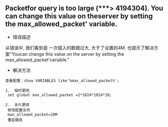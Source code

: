 ## Packetfor query is too large \(\*\*\*&gt; 4194304\). You can change this value on theserver by setting the max\_allowed\_packet' variable.

* 错误描述

从错误中, 我们看到是 一次插入的数据过大, 大于了设置的4M. 也提示了解决方案"Youcan change this value on the server by setting the max\_allowed\_packet'variable."

* 解决方法

```
查看配置：show VARIABLES like'%max_allowed_packet%';

1.  临时更改
 set global max_allowed_packet =2*1024*1024*10;

2.  永久更改
 修改配置文件
 max_allowed_packet=20M
 重启服务
```



